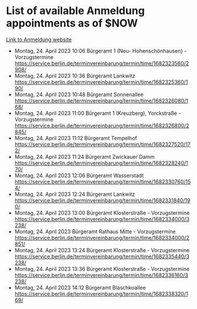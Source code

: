 # List of available Anmeldung appointments as of $NOW
[Link to Anmeldung website](https://service.berlin.de/terminvereinbarung/termin/tag.php?termin=1&anliegen[]=120686&dienstleisterlist=122210,122217,327316,122219,327312,122227,327314,122231,327346,122243,327348,122254,122252,329742,122260,329745,122262,329748,122271,327278,122273,327274,122277,327276,330436,122280,327294,122282,327290,122284,327292,122291,327270,122285,327266,122286,327264,122296,327268,150230,329760,122297,327286,122294,327284,122312,329763,122314,329775,122304,327330,122311,327334,122309,327332,317869,122281,327352,122279,329772,122283,122276,327324,122274,327326,122267,329766,122246,327318,122251,327320,122257,327322,122208,327298,122226,327300&herkunft=http%3A%2F%2Fservice.berlin.de%2Fdienstleistung%2F120686%2F)
- Montag, 24. April 2023 10:06 Bürgeramt 1 (Neu- Hohenschönhausen) - Vorzugstermine https://service.berlin.de/terminvereinbarung/termin/time/1682323560/2908/
- Montag, 24. April 2023 10:36 Bürgeramt Lankwitz https://service.berlin.de/terminvereinbarung/termin/time/1682325360/190/
- Montag, 24. April 2023 10:48 Bürgeramt Sonnenallee https://service.berlin.de/terminvereinbarung/termin/time/1682326080/168/
- Montag, 24. April 2023 11:00 Bürgeramt 1 (Kreuzberg), Yorckstraße - Vorzugstermine https://service.berlin.de/terminvereinbarung/termin/time/1682326800/2845/
- Montag, 24. April 2023 11:12 Bürgeramt Tempelhof https://service.berlin.de/terminvereinbarung/termin/time/1682327520/172/
- Montag, 24. April 2023 11:24 Bürgeramt Zwickauer Damm https://service.berlin.de/terminvereinbarung/termin/time/1682328240/170/
- Montag, 24. April 2023 12:06 Bürgeramt Wasserstadt https://service.berlin.de/terminvereinbarung/termin/time/1682330760/154/
- Montag, 24. April 2023 12:24 Bürgeramt Lankwitz https://service.berlin.de/terminvereinbarung/termin/time/1682331840/190/
- Montag, 24. April 2023 13:00 Bürgeramt Klosterstraße - Vorzugstermine https://service.berlin.de/terminvereinbarung/termin/time/1682334000/3238/
- Montag, 24. April 2023  Bürgeramt Rathaus Mitte - Vorzugstermine https://service.berlin.de/terminvereinbarung/termin/time/1682334000/2851/
- Montag, 24. April 2023 13:24 Bürgeramt Klosterstraße - Vorzugstermine https://service.berlin.de/terminvereinbarung/termin/time/1682335440/3238/
- Montag, 24. April 2023 13:36 Bürgeramt Klosterstraße - Vorzugstermine https://service.berlin.de/terminvereinbarung/termin/time/1682336160/3238/
- Montag, 24. April 2023 14:12 Bürgeramt Blaschkoallee https://service.berlin.de/terminvereinbarung/termin/time/1682338320/169/
